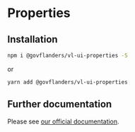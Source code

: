 # Properties
## Installation
```bash
npm i @govflanders/vl-ui-properties -S
```
or
```bash
yarn add @govflanders/vl-ui-properties
```
## Further documentation
Please see [our official documentation](https://overheid.vlaanderen.be/webuniversum/v3/search?q=vl-ui-properties).

